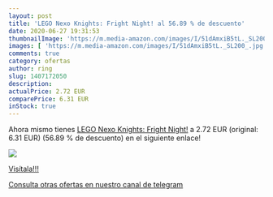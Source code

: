```yaml
---
layout: post
title: 'LEGO Nexo Knights: Fright Night! al 56.89 % de descuento'
date: 2020-06-27 19:31:53
thumbnailImage: 'https://m.media-amazon.com/images/I/51dAmxiB5tL._SL200_.jpg'
images: [ 'https://m.media-amazon.com/images/I/51dAmxiB5tL._SL200_.jpg' ]
comments: true
category: ofertas
author: ring
slug: 1407172050
description:
actualPrice: 2.72 EUR
comparePrice: 6.31 EUR
inStock: true
---
```


Ahora mismo tienes [LEGO Nexo Knights: Fright Night!](https://www.amazon.com/dp/1407172050/?tag=redken08-20) a 2.72 EUR (original: 6.31 EUR) (56.89 %  de descuento) en el siguiente enlace!

[![](https://m.media-amazon.com/images/I/51dAmxiB5tL._SL200_.jpg)](https://www.amazon.com/dp/1407172050/?tag=redken08-20)

[Visítala!!!](https://www.amazon.com/dp/1407172050/?tag=redken08-20)

[Consulta otras ofertas en nuestro canal de telegram](https://t.me/s/ofertas25)
